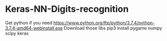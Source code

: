 # Keras-NN-Digits-recognition
Get python if you need
https://www.python.org/ftp/python/3.7.4/python-3.7.4-amd64-webinstall.exe
Download those libs
pip3 install pygame numpy scipy keras
